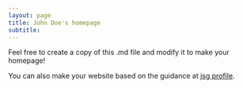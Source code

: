 ```yaml
---
layout: page
title: John Doe's homepage
subtitle: 
---
```


Feel free to create a copy of this .md file and modify it to make your homepage!

You can also make your website based on the guidance at [jsg profile](https://eps.jsg.utexas.edu/files/Updating-JSG-Profile.pdf).

<!--
# Team v2

<div style="display: grid; grid-template-columns: repeat(4, 1fr); gap: 20px; text-align: center;">

<div>
    <a href="https://lead-utexas.github.io/people/members/Liang/">
        <img src="/people/images/Liang.jpg" alt="Dr. Zong-Liang Yang" style="width: 100%; max-width: 150px;"/>
        <h4>Dr. Zong-Liang Yang</h4>
    </a>
    <p>Role</p>
    <p><em>Specialization</em></p>
</div>

<div>
    <a href="https://lead-utexas.github.io/people/members/Liang/">
        <img src="/people/images/Liang.jpg" alt="Person 2" style="width: 100%; max-width: 150px;"/>
        <h4>Person 2</h4>
    </a>
    <p>Role</p>
    <p><em>Specialization</em></p>
</div>

<div>
    <a href="https://lead-utexas.github.io/people/members/Liang/">
        <img src="/people/images/Liang.jpg" alt="Person 3" style="width: 100%; max-width: 150px;"/>
        <h4>Person 3</h4>
    </a>
    <p>Role</p>
    <p><em>Specialization</em></p>
</div>

<div>
    <a href="https://lead-utexas.github.io/people/members/Liang/">
        <img src="/people/images/Liang.jpg" alt="Person 4" style="width: 100%; max-width: 150px;"/>
        <h4>Person 4</h4>
    </a>
    <p>Role</p>
    <p><em>Specialization</em></p>
</div>

<div>
    <a href="https://lead-utexas.github.io/people/members/Liang/">
        <img src="/people/images/Liang.jpg" alt="Person 1" style="width: 100%; max-width: 150px;"/>
        <h4>Person 1</h4>
    </a>
    <p>Role</p>
    <p><em>Specialization</em></p>
</div>

<div>
    <a href="https://lead-utexas.github.io/people/members/Liang/">
        <img src="/people/images/Liang.jpg" alt="Person 2" style="width: 100%; max-width: 150px;"/>
        <h4>Person 2</h4>
    </a>
    <p>Role</p>
    <p><em>Specialization</em></p>
</div>

<div>
    <a href="https://lead-utexas.github.io/people/members/Liang/">
        <img src="/people/images/Liang.jpg" alt="Person 3" style="width: 100%; max-width: 150px;"/>
        <h4>Person 3</h4>
    </a>
    <p>Role</p>
    <p><em>Specialization</em></p>
</div>

<div>
    <a href="https://lead-utexas.github.io/people/members/Liang/">
        <img src="/people/images/Liang.jpg" alt="Person 4" style="width: 100%; max-width: 150px;"/>
        <h4>Person 4</h4>
    </a>
    <p>Role</p>
    <p><em>Specialization</em></p>
</div>

</div>
-->

